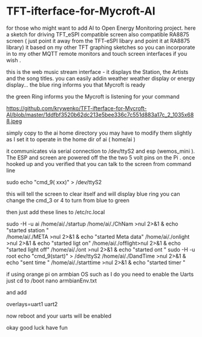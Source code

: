 # TFT-ifterface-for-Mycroft-AI

for those who might want to add AI to Open Energy Monitoring project.
here a sketch for driving TFT_eSPI compatible screen also compatible RA8875 screen ( just point it away from the TFT-eSPI libary and point it at RA8875 library)
it based on my other TFT graphing sketches so you can incorporate in to my other MQTT remote monitors and touch screen interfaces if you wish .

this is the web music stream interface - it displays the Station, the Artists and the song titles.
you can easily addin weather weather display or energy display…
the blue ring informs you that Mycroft is ready


the green Ring informs you the Mycroft is listening for your command

https://github.com/krywenko/TFT-ifterface-for-Mycroft-AI/blob/master/1ddfbf3520b62dc213e5bee336c7c551d883a17c_2_1035x688.jpeg

simply copy to the ai home directory
you may have to modify them slightly as I set it to operate in the home dir of ai ( home/ai )



it communicates via serial connection to /dev/ttyS2 and esp (wemos_mini ). The ESP and screen are powered off the the two 5 volt pins on the Pi .
once hooked up and you verified that you can talk to the screen from command line

sudo echo "cmd_9( xxx)" > /dev/ttyS2

this will tell the screen to clear itself and will display blue ring you can change the cmd_3 or 4 to turn from blue to green

then just add these lines to /etc/rc.local

sudo -H -u ai /home/ai/./startup
/home/ai/./ChNam >nul 2>&1 & echo "started station "  
/home/ai/./META  >nul 2>&1 & echo "started Meta data" 
/home/ai/./onlight >nul 2>&1 & echo "started ligt on" 
/home/ai/./offlight>nul 2>&1 & echo "started light off" 
/home/ai/./ont >nul 2>&1 & echo "started ont " 
sudo -H -u root  echo "cmd_9(start)" > /dev/ttyS2
/home/ai/./DandTime >nul 2>&1 & echo "sent time "
/home/ai/./starttime >nul 2>&1 & echo "started timer "  

if using orange pi on armbian OS such as I do you need to enable the Uarts just cd to /boot
nano armbianEnv.txt

and add

overlays=uart1 uart2

now reboot and your uarts will be enabled

okay good luck have fun
